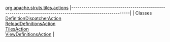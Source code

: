 [org.apache.struts.tiles.actions](../../../../../org/apache/struts/tiles/actions/package-summary.html.md)
|-----------------------------------------------------------------------------------------------------------|
| Classes                                                                                                   
  [DefinitionDispatcherAction](DefinitionDispatcherAction.html.md "class in org.apache.struts.tiles.actions")  
  [ReloadDefinitionsAction](ReloadDefinitionsAction.html.md "class in org.apache.struts.tiles.actions")        
  [TilesAction](TilesAction.html.md "class in org.apache.struts.tiles.actions")                                
  [ViewDefinitionsAction](ViewDefinitionsAction.html.md "class in org.apache.struts.tiles.actions")            |


